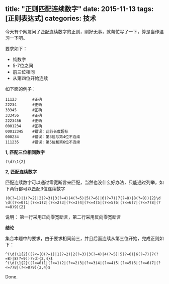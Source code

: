 title: "正则匹配连续数字"
date: 2015-11-13
tags: [正则表达式]
categories: 技术
---

今天有个网友问了匹配连续数字的正则，刚好无事，就帮忙写了一下，算是当作温习一下吧。<!--more-->

要求如下：
- 纯数字
- 5-7位之间
- 前三位相同
- 从第四位开始连续

如下面的例子：

```shell
11123       #正确
22234       #正确
33345       #正确
333456      #正确
2223456     #正确
0001234     #正确
00012345    #错误：此行长度超标
000234      #错误：第3位与第4位不连续
111235      #错误：第5位和第6位不连续
```

**1, 匹配三位相同数字**

```regex
(\d)\1{2}
```

**2, 匹配连续数字**

匹配连续数字可以通过零宽断言来匹配，当然也没什么好办法，只能通过列举，如下两行都可以匹配3位连续数字

```regex
(0(?=1)|1(?=2)|2(?=3)|3(?=4)|4(?=5)|5(?=6)|6(?=7)|7(?=8)|8(?=9)){2}\d
\d((?<=0)1|(?<=1)2|(?<=2)3|(?<=3)4|(?<=4)5|(?<=5)6|(?<=6)7|(?<=7)8|(?<=8)9){2}
```

说明： 第一行采用正向零宽断言，第二行采用反向零宽断言

**结论**

集合本题中的要求，由于要求相同前三，并且后面连续从第三位开始，完成正则如下：

```regex
^(\d)\1{2}((?<=(0(?=1)|1(?=2)|2(?=3)|3(?=4)|4(?=5)|5(?=6)|6(?=7)|7(?=8)|8(?=9)))\d){2,4}$
^(\d)\1{2}((?<=0)1|(?<=1)2|(?<=2)3|(?<=3)4|(?<=4)5|(?<=5)6|(?<=6)7|(?<=7)8|(?<=8)9){2,4}$
```

Done.
